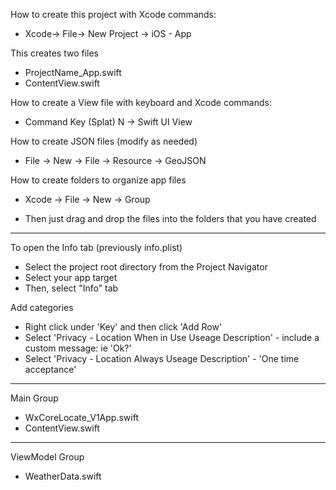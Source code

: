 How to create this project with Xcode commands:

* Xcode-> File-> New Project -> iOS - App

This creates two files

* ProjectName_App.swift
* ContentView.swift

How to create a View file with keyboard and Xcode commands:

* Command Key (Splat) N -> Swift UI View

How to create JSON files (modify as needed)

* File -> New -> File -> Resource -> GeoJSON

How to create folders to organize app files

* Xcode -> File -> New -> Group

* Then just drag and drop the files into the folders that you have created

- - - -

To open the Info tab (previously info.plist)

* Select the project root directory from the Project Navigator
* Select your app target
* Then, select "Info" tab

Add categories

* Right click under 'Key' and then click 'Add Row'
* Select 'Privacy - Location When in Use Useage Description' - include a custom message: ie 'Ok?'
* Select 'Privacy - Location Always Useage Description' - 'One time acceptance'

- - - -

Main Group

* WxCoreLocate_V1App.swift
* ContentView.swift

- - - -

ViewModel Group

* WeatherData.swift

